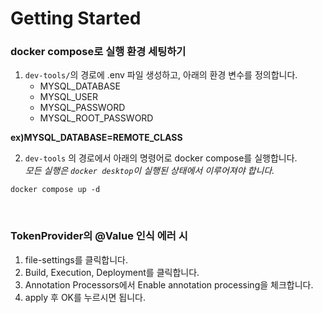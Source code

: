 # Getting Started

### docker compose로 실행 환경 세팅하기
1. `dev-tools/`의 경로에 .env 파일 생성하고, 아래의 환경 변수를 정의합니다.
   - MYSQL_DATABASE
   - MYSQL_USER
   - MYSQL_PASSWORD   
   - MYSQL_ROOT_PASSWORD

**ex)MYSQL_DATABASE=REMOTE_CLASS** 
   
2. `dev-tools` 의 경로에서 아래의 명령어로 docker compose를 실행합니다.  
*모든 실행은 `docker desktop`이 실행된 상태에서 이루어져야 합니다.*
```shell
docker compose up -d
```
<br/>

### TokenProvider의 @Value 인식 에러 시
1. file-settings를 클릭합니다.
2. Build, Execution, Deployment를 클릭합니다.
3. Annotation Processors에서 Enable annotation processing을 체크합니다.
4. apply 후 OK를 누르시면 됩니다.
